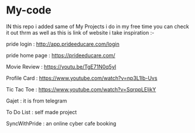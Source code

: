 # My-code

IN this repo i added same of My Projects i do in my free time
you can check it out thrm 
as well as this is link of website i take inspiration :-

pride login :
http://app.prideeducare.com/login

pride home page :
https://prideeducare.com/

Movie Review :
https://youtu.be/TgE71N0q5yI

Profile Card :
https://www.youtube.com/watch?v=np3L1lb-Uvs

Tic Tac Toe :
https://www.youtube.com/watch?v=SqrppLEljkY

Gajet : it is from telegram 

To Do List : self made project

SyncWithPride : an online cyber cafe booking
